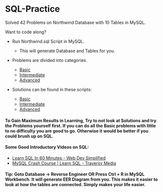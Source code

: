 # SQL-Practice
Solved 42 Problems on Northwind Database with 10 Tables in MySQL.

Want to code along?
- Run Northwind.sql Script in MySQL.
    - This will generate Database and Tables for you.

- Problems are divided into categories.
    - [Basic](./Basic/Basic%20Problems.pdf)
    - [Intermediate](./Intermediate/Intermediate%20Problems.pdf)
    - [Advanced](./Advanced/Advanced%20Problems.pdf)

- Solutions can be found in these scripts:
    - [Basic](./Basic/BasicProblemsAnswers.sql)
    - [Intermediate](./Intermediate/IntermediateProblemsAnswers.sql)
    - [Advanced](./Advanced/AdvancedProblemsAnswers.sql)

#### To Gain Maximum Results in Learning, Try to not look at Solutions and try the Problems yourself first. If you can do all the Basic problems with little to no difficulty you are good to go. Otherwise it would be better if you could brush up on SQL. 

#### Some Good Introductory Videos on SQL:
- [Learn SQL In 60 Minutes - Web Dev Simplified](https://www.youtube.com/watch?v=p3qvj9hO_Bo)
- [MySQL Crash Course | Learn SQL - Traversy Media](https://www.youtube.com/watch?v=9ylj9NR0Lcg)

#### Tip: Goto Database -> Reverse Engineer OR Press Ctrl + R in MySQL Workbench. It will generate EER Diagram from you. This makes it easier to look at how the tables are connected. Simply makes your life easier.